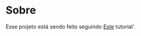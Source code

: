# Sobre

Esse projeto está sendo feito seguindo [Este](https://www.youtube.com/watch?v=bmpI252DmiI) tutorial'.
